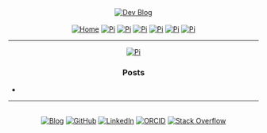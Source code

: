 <!-- Blog v1 -->
<!-- Dru Delarosa -->
<!-- @dntstck -->
<!-- Header -->
<div align="center">    <a href="https://github.com/dntstck/blog" target="_blank"><img alt="Dev Blog" src="https://img.shields.io/badge/-Developer%20Blog-FE7A16?&logo=git&logoColor=white"></a><br><br> 
<div align="center"><a href="https://github.com/dntstck/blog/" target="_blank"><img alt="Home" src="https://img.shields.io/badge/-Home-151515?&logo=Arduino&logoColor=C51A4A"></a> <a href="https://github.com/dntstck/blog/tree/master/cm5" target="_blank"><img alt="Pi" src="https://img.shields.io/badge/-CM5-151515?&logo=raspberrypi&logoColor=C51A4A"></a> <a href="https://github.com/dntstck/blog/tree/master/picosystem" target="_blank"><img alt="Pi" src="https://img.shields.io/badge/-PicoSystem-151515?&logo=raspberrypi&logoColor=C51A4A"></a> <a href="https://github.com/dntstck/blog/tree/master/devserver" target="_blank"><img alt="Pi" src="https://img.shields.io/badge/-Dev%20Server-151515?&logo=Ubuntu&logoColor=C51A4A"></a> <a href="https://github.com/dntstck/blog/tree/master/osnetworking" target="_blank"><img alt="Pi" src="https://img.shields.io/badge/-OS%20&%20Networking-151515?&logo=freebsd&logoColor=C51A4A"></a> <a href="https://github.com/dntstck/blog/tree/master/thoughts" target="_blank"><img alt="Pi" src="https://img.shields.io/badge/-Thoughts-151515?&logo=linux&logoColor=C51A4A"></a> <a href="https://github.com/dntstck/blog/tree/master/misc" target="_blank"><img alt="Pi" src="https://img.shields.io/badge/-Misc-151515?&logo=Ubuntu&logoColor=C51A4A"></a></div><hr>
<!-- Main --> 
<div align="center"><a href="https://github.com/dntstck/blog/networking" target="_blank"><img alt="Pi" src="https://img.shields.io/badge/-Networking-151515?&logo=freebsd&logoColor=C51A4A"></a></div>

### Posts

- 


<hr>
<!-- Footer -->
<br>
<div align="center">
<a href="https://github.com/dntstck/blog"
 target="_blank"><img alt="Blog" src="https://img.shields.io/badge/-Developer%20Blog-DD4814?style=flat-square&logo=github&logoColor=black"></a> <a href="https://github.com/dntstck" target="_blank"><img alt="GitHub" src="https://img.shields.io/badge/-@dntstck-181717?style=flat-square&logo=GitHub&logoColor=white"></a> <a href="https://www.linkedin.com/in/drudelarosa" target="_blank"><img alt="LinkedIn" src="https://img.shields.io/badge/-LinkedIn-0077B5?style=flat-square&logo=Linkedin&logoColor=white"></a> <a href="https://orcid.org/0009-0003-6755-7655" target="_blank"><img alt="ORCID" src="https://img.shields.io/badge/-ORCID-A6CE39?style=flat-square&logo=ORCID&logoColor=white"></a> <a href="https://stackoverflow.com/users/28874348/dru-delarosa" target="_blank"><img alt="Stack Overflow" src="https://img.shields.io/badge/-Stack%20Overflow-FE7A16?style=flat-square&logo=Stack-Overflow&logoColor=white"></a></div>
